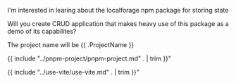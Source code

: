 I'm interested in learing about the localforage npm package for storing state

Will you create CRUD application that makes heavy use of this package as a demo 
of its capabilites?

The project name will be {{ .ProjectName }}

{{ include "../pnpm-project/pnpm-project.md" . | trim }}"

{{ include "../use-vite/use-vite.md" . | trim }}"


